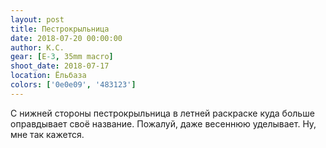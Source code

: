 ```yaml
---
layout: post
title: Пестрокрыльница
date: 2018-07-20 00:00:00
author: К.С.
gear: [E-3, 35mm macro]
shoot_date: 2018-07-17
location: Ёльбаза
colors: ['0e0e09', '483123']
---
```

С нижней стороны пестрокрыльница в летней раскраске куда больше оправдывает своё название. Пожалуй, даже весеннюю уделывает. Ну, мне так кажется.

